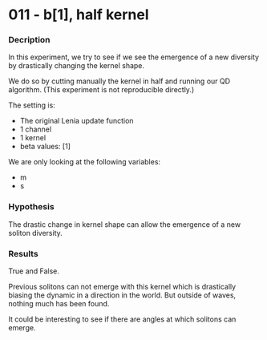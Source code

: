 # 011 - b[1], half kernel

### Decription
In this experiment, we try to see if we see the emergence of a new diversity by drastically changing the kernel shape.

We do so by cutting manually the kernel in half and running our QD algorithm. (This experiment is not reproducible directly.)

The setting is:
- The original Lenia update function
- 1 channel
- 1 kernel
- beta values: [1]

We are only looking at the following variables:
- m
- s

### Hypothesis
The drastic change in kernel shape can allow the emergence of a new soliton diversity.

### Results
True and False.

Previous solitons can not emerge with this kernel which is drastically biasing the dynamic in a direction in the world.
But outside of waves, nothing much has been found.

It could be interesting to see if there are angles at which solitons can emerge.